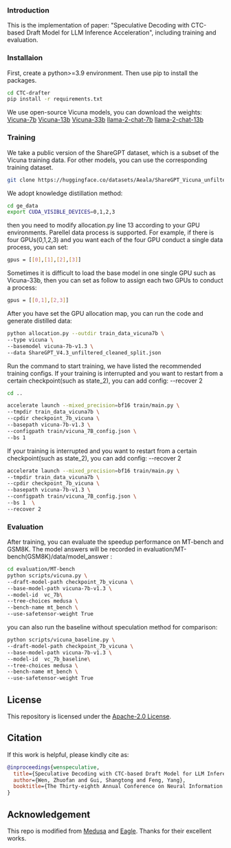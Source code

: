 ### Introduction
This is the implementation of paper: "Speculative Decoding with CTC-based Draft Model for LLM Inference Acceleration", including training and evaluation. 
### Installaion
First, create a python>=3.9 environment. Then use pip to install the packages.
```bash
cd CTC-drafter
pip install -r requirements.txt
```
We use open-source Vicuna models, you can download the weights: [Vicuna-7b](https://huggingface.co/lmsys/vicuna-7b-v1.3) [Vicuna-13b](https://huggingface.co/lmsys/vicuna-13b-v1.3) [Vicuna-33b](https://huggingface.co/lmsys/vicuna-33b-v1.3)
[llama-2-chat-7b](https://huggingface.co/meta-llama/Llama-2-7b-chat-hf)
[llama-2-chat-13b](https://huggingface.co/meta-llama/Llama-2-13b-chat-hf)
### Training
We take a public version of the ShareGPT dataset, which is a subset of the Vicuna training data. For other models, you can use the corresponding training dataset.
```bash
git clone https://huggingface.co/datasets/Aeala/ShareGPT_Vicuna_unfiltered
```
We adopt knowledge distillation method:
```bash
cd ge_data
export CUDA_VISIBLE_DEVICES=0,1,2,3
```

then you need to modify allocation.py line 13 according to your GPU environments. Parellel data process is supported. For example, if there is four GPUs(0,1,2,3) and you want each of the four GPU conduct a single data process, you can set:
```bash
gpus = [[0],[1],[2],[3]]
```

Sometimes it is difficult to load the base model in one single GPU such as Vicuna-33b, then you can set as follow to assign each two GPUs to conduct a process:
```bash
gpus = [[0,1],[2,3]]
```
After you have set the GPU allocation map, you can run the code and generate distilled data:
```bash
python allocation.py --outdir train_data_vicuna7b \
--type vicuna \
--basemodel vicuna-7b-v1.3 \
--data ShareGPT_V4.3_unfiltered_cleaned_split.json
```
Run the command to start training, we have listed the recommended training configs. If your training is interrupted and you want to restart from a certain checkpoint(such as state_2), you can add config: --recover 2
```bash
cd ..

accelerate launch --mixed_precision=bf16 train/main.py \
--tmpdir train_data_vicuna7b \
--cpdir checkpoint_7b_vicuna \
--basepath vicuna-7b-v1.3 \
--configpath train/vicuna_7B_config.json \
--bs 1  
```

If your training is interrupted and you want to restart from a certain checkpoint(such as state_2), you can add config: --recover 2
```bash
accelerate launch --mixed_precision=bf16 train/main.py \
--tmpdir train_data_vicuna7b \
--cpdir checkpoint_7b_vicuna \
--basepath vicuna-7b-v1.3 \
--configpath train/vicuna_7B_config.json \
--bs 1  \
--recover 2
```
### Evaluation
After training, you can evaluate the speedup performance on MT-bench and GSM8K. The model answers will be recorded in evaluation/MT-bench(GSM8K)/data/model_answer :
```bash
cd evaluation/MT-bench
python scripts/vicuna.py \
--draft-model-path checkpoint_7b_vicuna \
--base-model-path vicuna-7b-v1.3 \
--model-id  vc_7b\
--tree-choices medusa \
--bench-name mt_bench \
--use-safetensor-weight True 
```
you can also run the baseline without speculation method for comparison:
```bash
python scripts/vicuna_baseline.py \
--draft-model-path checkpoint_7b_vicuna \
--base-model-path vicuna-7b-v1.3 \
--model-id  vc_7b_baseline\
--tree-choices medusa \
--bench-name mt_bench \
--use-safetensor-weight True 
```

## License
This repository is licensed under the [Apache-2.0 License](LICENSE).

## Citation

If this work is helpful, please kindly cite as:

```bibtex
@inproceedings{wenspeculative,
  title={Speculative Decoding with CTC-based Draft Model for LLM Inference Acceleration},
  author={Wen, Zhuofan and Gui, Shangtong and Feng, Yang},
  booktitle={The Thirty-eighth Annual Conference on Neural Information Processing Systems}
}
```

## Acknowledgement

This repo is modified from [Medusa](https://github.com/FasterDecoding/Medusa) and [Eagle](https://github.com/SafeAILab/EAGLE). Thanks for their excellent works.
